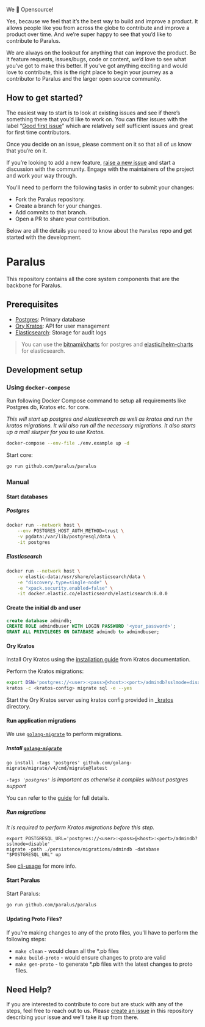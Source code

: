 We 💚 Opensource!

Yes, because we feel that it’s the best way to build and improve a product. It allows people like you from across the globe to contribute and improve a product over time. And we’re super happy to see that you’d like to contribute to Paralus.

We are always on the lookout for anything that can improve the product. Be it feature requests, issues/bugs, code or content, we’d love to see what you’ve got to make this better. If you’ve got anything exciting and would love to contribute, this is the right place to begin your journey as a contributor to Paralus and the larger open source community.

## How to get started?

The easiest way to start is to look at existing issues and see if there’s something there that you’d like to work on. You can filter issues with the label “[Good first issue](https://github.com/paralus/paralus/issues?q=is%3Aissue+is%3Aopen+label%3A%22good+first+issue%22)” which are relatively self sufficient issues and great for first time contributors.

Once you decide on an issue, please comment on it so that all of us know that you’re on it.

If you’re looking to add a new feature, [raise a new issue](https://github.com/paralus/paralus/issues/new) and start a discussion with the community. Engage with the maintainers of the project and work your way through.

You'll need to perform the following tasks in order to submit your changes:

- Fork the Paralus repository.
- Create a branch for your changes.
- Add commits to that branch.
- Open a PR to share your contribution.

Below are all the details you need to know about the `Paralus` repo and get started with the development.

# Paralus

This repository contains all the core system components that are the backbone for Paralus.

## Prerequisites

- [Postgres](https://github.com/postgres/postgres): Primary database
- [Ory Kratos](https://www.ory.sh/kratos): API for user management
- [Elasticsearch](https://www.elastic.co/elasticsearch/): Storage for audit logs

> You can use the
> [bitnami/charts](https://github.com/bitnami/charts/tree/master/bitnami/postgresql/#installing-the-chart)
> for postgres and
> [elastic/helm-charts](https://github.com/elastic/helm-charts) for
> elasticsearch.

## Development setup

### Using `docker-compose`

Run following Docker Compose command to setup all requirements like
Postgres db, Kratos etc. for core.

_This will start up postgres and elasticsearch as well as kratos and
run the kratos migrations. It will also run all the necessary
migrations. It also starts up a mail slurper for you to use Kratos._

```bash
docker-compose --env-file ./env.example up -d
```

Start core:

```bash
go run github.com/paralus/paralus
```

### Manual

#### Start databases

##### Postgres

```bash
docker run --network host \
    --env POSTGRES_HOST_AUTH_METHOD=trust \
    -v pgdata:/var/lib/postgresql/data \
    -it postgres
```

##### Elasticsearch

```bash
docker run --network host \
    -v elastic-data:/usr/share/elasticsearch/data \
    -e "discovery.type=single-node" \
    -e "xpack.security.enabled=false" \
    -it docker.elastic.co/elasticsearch/elasticsearch:8.0.0
```

#### Create the initial db and user

```sql
create database admindb;
CREATE ROLE admindbuser WITH LOGIN PASSWORD '<your_password>';
GRANT ALL PRIVILEGES ON DATABASE admindb to admindbuser;
```

#### Ory Kratos

Install Ory Kratos using the [installation
guide](https://www.ory.sh/docs/kratos/install) from Kratos
documentation.

Perform the Kratos migrations:

```bash
export DSN='postgres://<user>:<pass>@<host>:<port>/admindb?sslmode=disable'
kratos -c <kratos-config> migrate sql -e --yes
```

Start the Ory Kratos server using kratos config provided in
[_kratos](./_kratos) directory.

#### Run application migrations

We use [`golang-migrate`](https://github.com/golang-migrate/migrate) to perform migrations.

##### Install [`golang-migrate`](https://github.com/golang-migrate/migrate)

```shell
go install -tags 'postgres' github.com/golang-migrate/migrate/v4/cmd/migrate@latest
```

_`-tags 'postgres'` is important as otherwise it compiles without postgres support_

You can refer to the [guide](https://github.com/golang-migrate/migrate/tree/master/cmd/migrate) for full details.

##### Run migrations

_It is required to perform Kratos migrations before this step._

```shell
export POSTGRESQL_URL='postgres://<user>:<pass>@<host>:<port>/admindb?sslmode=disable'
migrate -path ./persistence/migrations/admindb -database "$POSTGRESQL_URL" up
```

See [cli-usage](https://github.com/golang-migrate/migrate#cli-usage) for more info.

#### Start Paralus

Start Paralus:

```bash
go run github.com/paralus/paralus
```

#### Updating Proto Files?

If you're making changes to any of the proto files, you'll have to perform the following steps:

- `make clean` - would clean all the *.pb files
- `make build-proto` - would ensure changes to proto are valid
- `make gen-proto` - to generate *.pb files with the latest changes to proto files.

## Need Help?

If you are interested to contribute to core but are stuck with any of the steps, feel free to reach out to us. Please [create an issue](https://github.com/paralus/paralus/issues/new) in this repository describing your issue and we'll take it up from there.
